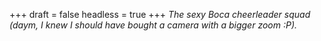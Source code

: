 
+++
draft = false
headless = true
+++
_The sexy Boca cheerleader squad (daym, I knew I should have bought a camera with a bigger zoom :P)._
